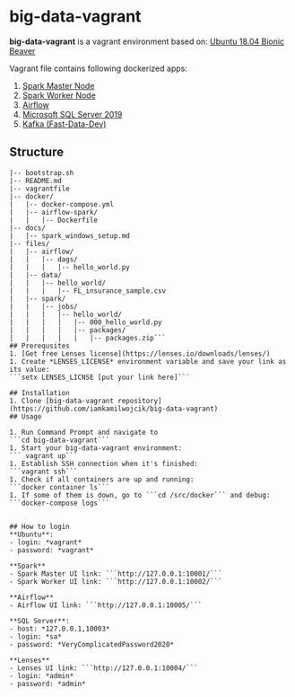 # big-data-vagrant

**big-data-vagrant** is a vagrant environment based on:
[Ubuntu 18.04 Bionic Beaver](https://app.vagrantup.com/ubuntu/boxes/bionic64)

Vagrant file contains following dockerized apps:
1. [Spark Master Node](https://hub.docker.com/r/bde2020/spark-master/builds)
1. [Spark Worker Node](https://hub.docker.com/r/bde2020/spark-worker/builds)
1. [Airflow](https://hub.docker.com/repository/docker/kwdocker2020/airflow-spark)
1. [Microsoft SQL Server 2019](https://hub.docker.com/_/microsoft-mssql-server)
1. [Kafka (Fast-Data-Dev)](https://hub.docker.com/r/lensesio/fast-data-dev)

## Structure
```|-- .gitignore
|-- bootstrap.sh
|-- README.md
|-- vagrantfile
|-- docker/
|   |-- docker-compose.yml
|   |-- airflow-spark/
|   |   |-- Dockerfile
|-- docs/
|   |-- spark_windows_setup.md
|-- files/
|   |-- airflow/
|   |   |-- dags/
|   |   |   |-- hello_world.py
|   |-- data/
|   |   |-- hello_world/
|   |   |   |-- FL_insurance_sample.csv
|   |-- spark/
|   |   |-- jobs/
|   |   |   |-- hello_world/
|   |   |   |   |-- 000_hello_world.py
|   |   |   |   |-- packages/
|   |   |   |   |   |-- packages.zip```
## Prerequsites
1. [Get free Lenses license](https://lenses.io/downloads/lenses/)
1. Create *LENSES_LICENSE* environment variable and save your link as its value:   
```setx LENSES_LICNSE [put your link here]```

## Installation
1. Clone [big-data-vagrant repository](https://github.com/iamkamilwojcik/big-data-vagrant)
## Usage

1. Run Command Prompt and navigate to    
```cd big-data-vagrant```
1. Start your big-data-vagrant environment:    
``` vagrant up```
1. Establish SSH connection when it's finished:    
```vagrant ssh```
1. Check if all containers are up and running:  
```docker container ls```
1. If some of them is down, go to ```cd /src/docker``` and debug: ```docker-compose logs```


## How to login
**Ubuntu**:    
- login: *vagrant*     
- password: *vagrant*

**Spark**
- Spark Master UI link: ```http://127.0.0.1:10001/```
- Spark Worker UI link: ```http://127.0.0.1:10002/```

**Airflow**
- Airflow UI link: ```http://127.0.0.1:10005/```

**SQL Server**:    
- host: *127.0.0.1,10003* 
- login: *sa*    
- password: *VeryComplicatedPassword2020* 

**Lenses**
- Lenses UI link: ```http://127.0.0.1:10004/```
- login: *admin*
- password: *admin*


